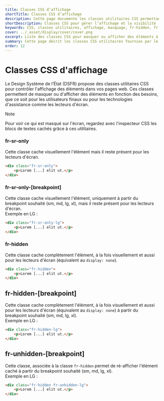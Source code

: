 ```yaml
---
title: Classes CSS d’affichage
shortTitle: Classes CSS d’affichage
description: Cette page documente les classes utilitaires CSS permettant de contrôler l’affichage ou le masquage d’éléments à l’écran ou pour les technologies d’assistance selon les breakpoints définis par le DSFR.
shortDescription: Classes CSS pour gérer l’affichage et la visibilité
keywords: CSS, classes utilitaires, affichage, masquage, fr-hidden, fr-sr-only, responsive, accessibilité, DSFR, breakpoints
cover: ../_asset/display/cover/cover.png
excerpt: Liste des classes CSS pour masquer ou afficher des éléments à l’écran ou pour les lecteurs d’écran selon les points de rupture.
summary: Cette page décrit les classes CSS utilitaires fournies par le Design Système de l’État pour gérer l’affichage conditionnel des éléments. Elle couvre les usages de `fr-sr-only` pour les lecteurs d’écran, `fr-hidden` pour le masquage complet, et leurs variantes responsives en fonction des breakpoints. Elle explique également comment combiner `fr-hidden` avec `fr-unhidden-[breakpoint]` pour un contrôle fin de la visibilité selon les tailles d’écran. Ces classes facilitent la mise en page accessible et adaptative.
order: 12
---
```


# Classes CSS d'affichage

Le Design Système de l’État (DSFR) propose des classes utilitaires CSS pour contrôler l'affichage des éléments dans vos pages web. Ces classes permettent de masquer ou d'afficher des éléments en fonction des besoins, que ce soit pour les utilisateurs finaux ou pour les technologies d'assistance comme les lecteurs d'écran.

>[!NOTE]
>Pour voir ce qui est masqué sur l'écran, regardez avec l'inspecteur CSS les blocs de textes cachés grâce à ces utilitaires.

### fr-sr-only

Cette classe cache visuellement l'élément mais il reste présent pour les lecteurs d'écran.

```html
<div class="fr-sr-only">
    <p>Lorem [...] elit ut.</p>
</div>
```

### fr-sr-only-[breakpoint]

Cette classe cache visuellement l'élément, uniquement à partir du breakpoint souhaité (sm, md, lg, xl), mais il reste présent pour les lecteurs d'écran. <br>
Exemple en LG :

```html
<div class="fr-sr-only-lg">
    <p>Lorem [...] elit ut.</p>
</div>
```

### fr-hidden

Cette classe cache complètement l'élément, à la fois visuellement et aussi pour les lecteurs d'écran (équivalent au `display: none`).

```html
<div class="fr-hidden">
    <p>Lorem [...] elit ut.</p>
</div>
```

## fr-hidden-[breakpoint]

Cette classe cache complètement l'élément, à la fois visuellement et aussi pour les lecteurs d'écran (équivalent au `display: none`) à partir du breakpoint souhaité (sm, md, lg, xl). <br>
Exemple en LG :

```html
<div class="fr-hidden-lg">
    <p>Lorem [...] elit ut.</p>
</div>
```

## fr-unhidden-[breakpoint]

Cette classe, associée à la classe `fr-hidden` permet de ré-afficher l'élément caché à partir du breakpoint souhaité (sm, md, lg, xl). <br>
Exemple en LG :

```html
<div class="fr-hidden fr-unhidden-lg">
    <p>Lorem [...] elit ut.</p>
</div>
```


